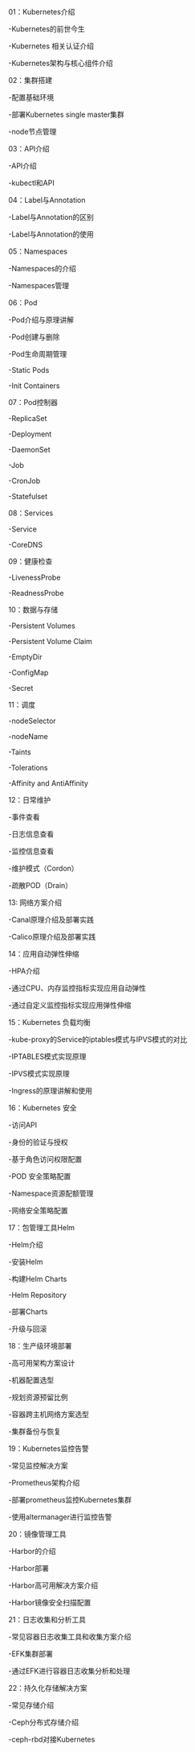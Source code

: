 01：Kubernetes介绍

  -Kubernetes的前世今生

  -Kubernetes 相关认证介绍

  -Kubernetes架构与核心组件介绍



02：集群搭建

  -配置基础环境

  -部署Kubernetes single master集群

  -node节点管理



03：API介绍

  -API介绍 

  -kubectl和API



04：Label与Annotation

  -Label与Annotation的区别

  -Label与Annotation的使用



05：Namespaces

  -Namespaces的介绍

  -Namespaces管理



06：Pod

  -Pod介绍与原理讲解

  -Pod创建与删除

  -Pod生命周期管理

  -Static Pods

  -Init Containers



07：Pod控制器

  -ReplicaSet

  -Deployment

  -DaemonSet

  -Job

  -CronJob

  -Statefulset



08：Services

  -Service

  -CoreDNS



09：健康检查

  -LivenessProbe

  -ReadnessProbe



10：数据与存储

  -Persistent Volumes

  -Persistent Volume Claim

  -EmptyDir

  -ConfigMap

  -Secret



11：调度

  -nodeSelector

  -nodeName

  -Taints

  -Tolerations

  -Affinity and AntiAffinity



12：日常维护

  -事件查看

  -日志信息查看

  -监控信息查看

  -维护模式（Cordon）

  -疏散POD（Drain）



13: 网络方案介绍

  -Canal原理介绍及部署实践

  -Calico原理介绍及部署实践



14：应用自动弹性伸缩

  -HPA介绍

  -通过CPU、内存监控指标实现应用自动弹性

  -通过自定义监控指标实现应用弹性伸缩



15：Kubernetes 负载均衡

  -kube-proxy的Service的iptables模式与IPVS模式的对比

  -IPTABLES模式实现原理

  -IPVS模式实现原理

  -Ingress的原理讲解和使用



16：Kubernetes 安全

  -访问API

  -身份的验证与授权

  -基于角色访问权限配置

  -POD 安全策略配置

  -Namespace资源配额管理

  -网络安全策略配置



17：包管理工具Helm

  -Helm介绍

  -安装Helm

  -构建Helm Charts

  -Helm Repository

  -部署Charts

  -升级与回滚



18：生产级环境部署

  -高可用架构方案设计

  -机器配置选型

  -规划资源预留比例

  -容器跨主机网络方案选型

  -集群备份与恢复



19：Kubernetes监控告警

  -常见监控解决方案

  -Prometheus架构介绍

  -部署prometheus监控Kubernetes集群

  -使用altermanager进行监控告警



20：镜像管理工具

  -Harbor的介绍

  -Harbor部署

  -Harbor高可用解决方案介绍

  -Harbor镜像安全扫描配置



21：日志收集和分析工具

  -常见容器日志收集工具和收集方案介绍

  -EFK集群部署

  -通过EFK进行容器日志收集分析和处理



22：持久化存储解决方案

  -常见存储介绍

  -Ceph分布式存储介绍

  -ceph-rbd对接Kubernetes